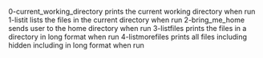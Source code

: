 0-current_working_directory prints the current working directory when run 
1-listit lists the files in the current directory when run
2-bring_me_home sends user to the home directory when run
3-listfiles prints the files in a directory in long format when run
4-listmorefiles prints all files including hidden including in long format when run
